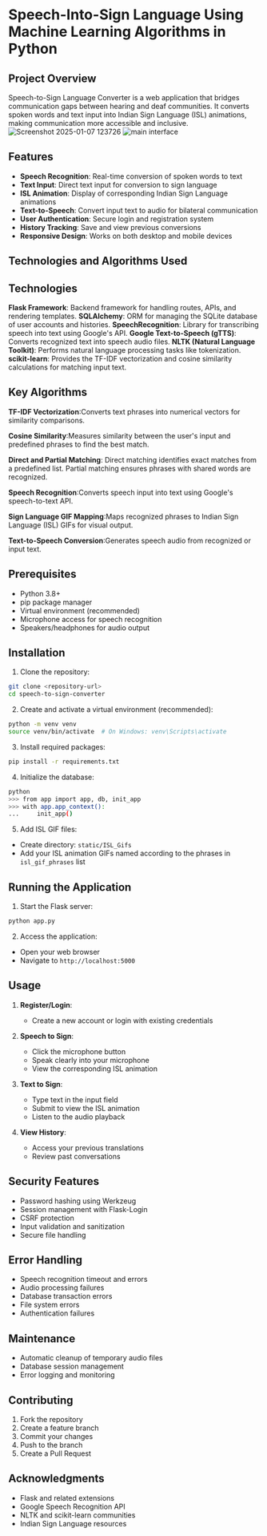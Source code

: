 # Speech-Into-Sign Language Using Machine Learning Algorithms in Python

## Project Overview
Speech-to-Sign Language Converter is a web application that bridges communication gaps between hearing and deaf communities. It converts spoken words and text input into Indian Sign Language (ISL) animations, making communication more accessible and inclusive.
![Screenshot 2025-01-07 123726](https://github.com/user-attachments/assets/f2a72833-59e6-433a-981a-9f45f88069b7)
![main interface](https://github.com/user-attachments/assets/d7880872-0cbb-4a2f-a69c-cf5e6120a00d)

## Features
- **Speech Recognition**: Real-time conversion of spoken words to text
- **Text Input**: Direct text input for conversion to sign language
- **ISL Animation**: Display of corresponding Indian Sign Language animations
- **Text-to-Speech**: Convert input text to audio for bilateral communication
- **User Authentication**: Secure login and registration system
- **History Tracking**: Save and view previous conversions
- **Responsive Design**: Works on both desktop and mobile devices

## Technologies and Algorithms Used
## Technologies
**Flask Framework**: Backend framework for handling routes, APIs, and rendering templates.
**SQLAlchemy**: ORM for managing the SQLite database of user accounts and histories.
**SpeechRecognition**: Library for transcribing speech into text using Google's API.
**Google Text-to-Speech (gTTS)**: Converts recognized text into speech audio files.
**NLTK (Natural Language Toolkit)**: Performs natural language processing tasks like tokenization.
**scikit-learn**: Provides the TF-IDF vectorization and cosine similarity calculations for matching input text.

## Key Algorithms
**TF-IDF Vectorization**:Converts text phrases into numerical vectors for similarity comparisons.

**Cosine Similarity**:Measures similarity between the user's input and predefined phrases to find the best match.

**Direct and Partial Matching**:
Direct matching identifies exact matches from a predefined list.
Partial matching ensures phrases with shared words are recognized.

**Speech Recognition**:Converts speech input into text using Google's speech-to-text API.

**Sign Language GIF Mapping**:Maps recognized phrases to Indian Sign Language (ISL) GIFs for visual output.

**Text-to-Speech Conversion**:Generates speech audio from recognized or input text.

## Prerequisites
- Python 3.8+
- pip package manager
- Virtual environment (recommended)
- Microphone access for speech recognition
- Speakers/headphones for audio output

## Installation

1. Clone the repository:
```bash
git clone <repository-url>
cd speech-to-sign-converter
```

2. Create and activate a virtual environment (recommended):
```bash
python -m venv venv
source venv/bin/activate  # On Windows: venv\Scripts\activate
```

3. Install required packages:
```bash
pip install -r requirements.txt
```

4. Initialize the database:
```bash
python
>>> from app import app, db, init_app
>>> with app.app_context():
...     init_app()
```

5. Add ISL GIF files:
- Create directory: `static/ISL_Gifs`
- Add your ISL animation GIFs named according to the phrases in `isl_gif_phrases` list

## Running the Application
1. Start the Flask server:
```bash
python app.py
```

2. Access the application:
- Open your web browser
- Navigate to `http://localhost:5000`

## Usage
1. **Register/Login**:
   - Create a new account or login with existing credentials

2. **Speech to Sign**:
   - Click the microphone button
   - Speak clearly into your microphone
   - View the corresponding ISL animation

3. **Text to Sign**:
   - Type text in the input field
   - Submit to view the ISL animation
   - Listen to the audio playback

4. **View History**:
   - Access your previous translations
   - Review past conversations


## Security Features
- Password hashing using Werkzeug
- Session management with Flask-Login
- CSRF protection
- Input validation and sanitization
- Secure file handling

## Error Handling
- Speech recognition timeout and errors
- Audio processing failures
- Database transaction errors
- File system errors
- Authentication failures

## Maintenance
- Automatic cleanup of temporary audio files
- Database session management
- Error logging and monitoring

## Contributing
1. Fork the repository
2. Create a feature branch
3. Commit your changes
4. Push to the branch
5. Create a Pull Request

## Acknowledgments
- Flask and related extensions
- Google Speech Recognition API
- NLTK and scikit-learn communities
- Indian Sign Language resources
